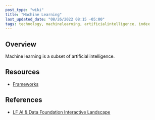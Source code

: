 ```yaml
---
post_type: "wiki" 
title: "Machine Learning"
last_updated_date: "08/26/2022 08:15 -05:00"
tags: technology, machinelearning, artificialintelligence, index
---
```


## Overview

Machine learning is a subset of artificial intelligence.

## Resources

- [Frameworks](/resources/wiki/ml-frameworks)

## References

- [LF AI & Data Foundation Interactive Landscape](https://landscape.lfai.foundation/)
